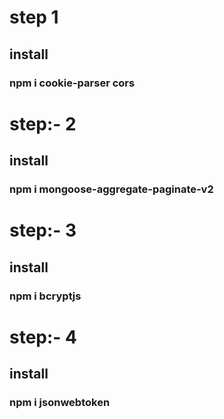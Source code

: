 # step 1
## install 
### npm i cookie-parser cors

# step:- 2
## install 
### npm i mongoose-aggregate-paginate-v2

# step:- 3
## install 
### npm i bcryptjs


# step:- 4
## install 
### npm i jsonwebtoken
